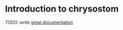 # Introduction to chrysostom

TODO: write [great documentation](http://jacobian.org/writing/what-to-write/)
